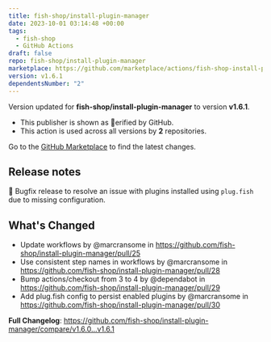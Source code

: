 ```yaml
---
title: fish-shop/install-plugin-manager
date: 2023-10-01 03:14:48 +00:00
tags:
  - fish-shop
  - GitHub Actions
draft: false
repo: fish-shop/install-plugin-manager
marketplace: https://github.com/marketplace/actions/fish-shop-install-plugin-manager
version: v1.6.1
dependentsNumber: "2"
---
```



Version updated for **fish-shop/install-plugin-manager** to version **v1.6.1**.
- This publisher is shown as erified by GitHub.
- This action is used across all versions by **2** repositories.

Go to the [GitHub Marketplace](https://github.com/marketplace/actions/fish-shop-install-plugin-manager) to find the latest changes.

## Release notes

🐛 Bugfix release to resolve an issue with plugins installed using `plug.fish` due to missing configuration.

## What's Changed
* Update workflows by @marcransome in https://github.com/fish-shop/install-plugin-manager/pull/25
* Use consistent step names in workflows by @marcransome in https://github.com/fish-shop/install-plugin-manager/pull/28
* Bump actions/checkout from 3 to 4 by @dependabot in https://github.com/fish-shop/install-plugin-manager/pull/29
* Add plug.fish config to persist enabled plugins by @marcransome in https://github.com/fish-shop/install-plugin-manager/pull/30

**Full Changelog**: https://github.com/fish-shop/install-plugin-manager/compare/v1.6.0...v1.6.1
